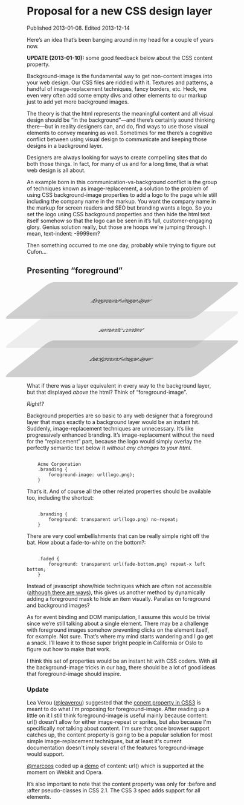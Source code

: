 # Proposal for a new CSS design layer

<p class="datestamp">Published 2013-01-08. Edited 2013-12-14</p>

​Here’s an idea that’s been banging around in my head for a couple of years now.

<p class="alert alert--info">
	<b>UPDATE (2013-01-10):</b> some good feedback below about the CSS content property.
</p>

Background-image is the fundamental way to get non-content images into your web design. Our CSS files are riddled with it. Textures and patterns, a handful of image-replacement techniques, fancy borders, etc. Heck, we even very often add some empty divs and other elements to our markup just to add yet more background images. 

The theory is that the html represents the meaningful content and all visual design should be “in the background”—and there’s certainly sound thinking there—but in reality designers can, and do, find ways to use those visual elements to convey meaning as well. Sometimes for me there’s a cognitive conflict between using visual design to communicate and keeping those designs in a background layer.

Designers are always looking for ways to create compelling sites that do both those things. In fact, for many of us and for a long time, that *is* what web design is all about.

An example born in this communication-vs-background conflict is the group of techniques known as image-replacement, a solution to the problem of using CSS background-image properties to add a logo to the page while still including the company name in the markup. You want the company name in the markup for screen readers and SEO but branding wants a logo. So you set the logo using CSS background properties and then hide the html text itself somehow so that the logo can be seen in it’s full, customer-engaging glory. Genius solution really, but those are hoops we’re jumping through. I mean, text-indent: -9999em?

Then something occurred to me one day, probably while trying to figure out Cufon…

## Presenting “foreground”

<div class="hero float--right">
	<div style="transform: rotate(0deg) skew(-52deg);-webkit-transform: rotate(0deg) skew(-52deg);-moz-transform: rotate(0deg) skew(-52deg);-o-transform: rotate(0deg) skew(-52deg);-ms-transform: rotate(0deg) skew(-52deg); text-align:center;background: rgba(100,100,100,0.3);padding: 40px 0;border-radius:10px;">
		foreground-image layer
	</div>
	<div style="margin-top: -20px;transform: rotate(0deg) skew(-52deg);-webkit-transform: rotate(0deg) skew(-52deg);-moz-transform: rotate(0deg) skew(-52deg);-o-transform: rotate(0deg) skew(-52deg);-ms-transform: rotate(0deg) skew(-52deg); text-align:center;background: rgba(200,200,200,0.3);padding: 40px 0;border-radius:10px;">
		semantic content
	</div>
	<div style="margin-top: -20px;transform: rotate(0deg) skew(-52deg);-webkit-transform: rotate(0deg) skew(-52deg);-moz-transform: rotate(0deg) skew(-52deg);-o-transform: rotate(0deg) skew(-52deg);-ms-transform: rotate(0deg) skew(-52deg); text-align:center;background: rgba(100,100,100,0.3);padding: 40px 0;border-radius:10px;">
		background-image layer
	</div>
</div>

What if there was a layer equivalent in every way to the background layer, but that displayed *above* the html? Think of “foreground-image”.

_Right!?_

Background properties are so basic to any web designer that a foreground layer that maps exactly to a background layer would be an instant hit. Suddenly, image-replacement techniques are unnecessary. It’s like progressively enhanced branding. It’s image-replacement without the need for the “replacement” part, because the logo would simply overlay the perfectly semantic text below it _without any changes to your html_.

<pre><code>
	Acme Corporation
	.branding {
		foreground-image: url(logo.png);
	}
</code></pre>

That’s it. And of course all the other related properties should be available too, including the shortcut:

<pre><code>
	.branding {
		foreground: transparent url(logo.png) no-repeat;
	}
</code></pre>

There are very cool embellishments that can be really simple right off the bat. How about a fade-to-white on the bottom?:

<pre><code>
	.faded {
		foreground: transparent url(fade-bottom.png) repeat-x left bottom;
	}
</code></pre>

Instead of javascript show/hide techniques which are often not accessible ([although there are ways](http://coding.smashingmagazine.com/2012/11/19/building-relationship-between-css-javascript/)), this gives us another method by dynamically adding a foreground mask to hide an item visually. Parallax on foreground and background images?

As for event binding and DOM manipulation, I assume this would be trivial since we’re still talking about a single element. There may be a challenge with foreground images somehow preventing clicks on the element itself, for example. Not sure. That’s where my mind starts wandering and I go get a snack. I’ll leave it to those super bright people in California or Oslo to figure out how to make that work.

I think this set of properties would be an instant hit with CSS coders. With all the background-image tricks in our bag, there should be a lot of good ideas that foreground-image should inspire.

### Update

Lea Verou ([@leaverou](https://twitter.com/leaverou)) suggested that the [conent property in CSS3](http://www.w3.org/TR/css3-content/#content) is meant to do what I'm proposing for foreground-image. After reading up a little on it I still think foreground-image is useful mainly because content: url() doesn't allow for either image-repeat or sprites, but also because I'm specifically *not* talking about content. I'm sure that once browser support catches up, the content property is going to be a popular solution for most simple image-replacement techniques, but at least it's current documentation doesn't imply several of the features foreground-image would support.

[@marcoos](https://twitter.com/marcoos) coded up a [demo](http://dabblet.com/gist/4505682) of content: url() which is supported at the moment on Webkit and Opera.

It’s also important to note that the content property was only for :before and :after pseudo-classes in CSS 2.1. The CSS 3 spec adds support for all elements.
	
	
	
	
	
	